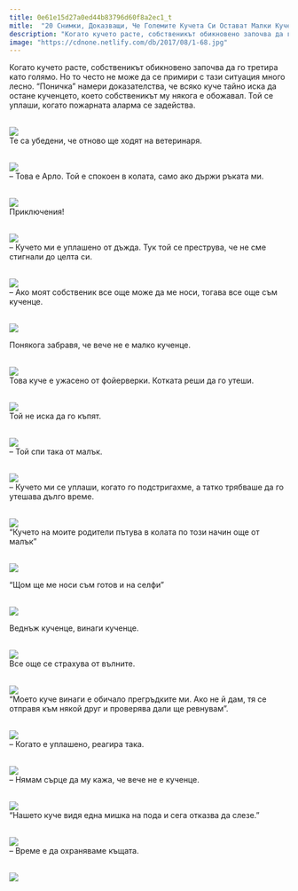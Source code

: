 ```yaml
---
title: 0e61e15d27a0ed44b83796d60f8a2ec1_t
mitle:  "20 Снимки, Доказващи, Че Големите Кучета Си Остават Малки Кученца Завинаги!"
description: "Когато кучето расте, собственикът обикновено започва да го третира като голямо. Но то често не може да се примири с тази ситуация много лесно. &qout;Поничка&qout; намери доказ�"
image: "https://cdnone.netlify.com/db/2017/08/1-68.jpg"
---
```


 <p>Когато кучето расте, собственикът обикновено започва да го третира като голямо. Но то често не може да се примири с тази ситуация много лесно. “Поничка” намери доказателства, че всяко куче тайно иска да остане кученцето, което собственикът му някога е обожавал. Той се уплаши, когато пожарната аларма се задейства.</p>      <p> <br/><img src="https://cdnone.netlify.com/db/2017/08/1-68.jpg"/><br/> Те са убедени, че отново ще ходят на ветеринаря.</p> <p> <br/><img src="https://cdnone.netlify.com/db/2017/08/2-68.jpg"/><br/> – Това е Арло. Той е спокоен в колата, само ако държи ръката ми.</p> <p> <br/><img src="https://cdnone.netlify.com/db/2017/08/3-72.jpg"/><br/> Приключения!</p>      <p> <br/><img src="https://cdnone.netlify.com/db/2017/08/4-66.jpg"/><br/> – Кучето ми е уплашено от дъжда. Тук той се преструва, че не сме стигнали до целта си.</p> <p> <br/><img src="https://cdnone.netlify.com/db/2017/08/5-66.jpg"/><br/> – Ако моят собственик все още може да ме носи, тогава все още съм кученце.</p> <p> <br/><img src="https://cdnone.netlify.com/db/2017/08/6-7.png"/></p> <p>Понякога забравя, че вече не е малко кученце.</p>      <p> <br/><img src="https://cdnone.netlify.com/db/2017/08/7-66.jpg"/><br/> Това куче е ужасено от фойерверки. Котката реши да го утеши.</p> <p> <br/><img src="https://cdnone.netlify.com/db/2017/08/8-70.jpg"/><br/> Той не иска да го къпят.</p> <p> <br/><img src="https://cdnone.netlify.com/db/2017/08/9-66.jpg"/><br/> – Той спи така от малък.</p> <p> <br/><img src="https://cdnone.netlify.com/db/2017/08/10-58.jpg"/><br/> – Кучето ми се уплаши, когато го подстригахме, а татко трябваше да го утешава дълго време.</p> <p> <br/><img src="https://cdnone.netlify.com/db/2017/08/11-57.jpg"/><br/> “Кучето на моите родители пътува в колата по този начин още от малък”</p> <p> <br/><img src="https://cdnone.netlify.com/db/2017/08/12-56.jpg"/><br/></p>      <p>“Щом ще ме носи съм готов и на селфи”</p> <p> <br/><img src="https://cdnone.netlify.com/db/2017/08/13-5.png"/></p> <p>Веднъж кученце, винаги кученце.</p> <p> <br/><img src="https://cdnone.netlify.com/db/2017/08/14-54.jpg"/><br/> Все още се страхува от вълните.</p>      <p> <br/><img src="https://cdnone.netlify.com/db/2017/08/15-52.jpg"/><br/> “Моето куче винаги е обичало прегръдките ми. Ако не й дам, тя се отправя към някой друг и проверява дали ще ревнувам”.</p> <p> <br/><img src="https://cdnone.netlify.com/db/2017/08/16-48.jpg"/><br/> – Когато е уплашено, реагира така.</p> <p> <br/><img src="https://cdnone.netlify.com/db/2017/08/17-45.jpg"/><br/> – Нямам сърце да му кажа, че вече не е кученце.</p> <p> <br/><img src="https://cdnone.netlify.com/db/2017/08/18-42.jpg"/><br/> “Нашето куче видя една мишка на пода и сега отказва да слезе.”</p> <p> <br/><img src="https://cdnone.netlify.com/db/2017/08/19-37.jpg"/><br/> – Време е да охраняваме къщата.</p> <p> <br/><img src="https://cdnone.netlify.com/db/2017/08/20-33.jpg"/><br/></p>       